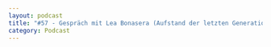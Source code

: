 ```yaml
---
layout: podcast
title: "#57 - Gespräch mit Lea Bonasera (Aufstand der letzten Generation) über die Rolle der Wissenschaft in der Klimakommunikation"
category: Podcast
---
```


<p><script class="podigee-podcast-player" src="https://cdn.podigee.com/podcast-player/javascripts/podigee-podcast-player.js" data-configuration="https://interviews-4-future.podigee.io/57-i4f/embed?context=external"></script></p>
